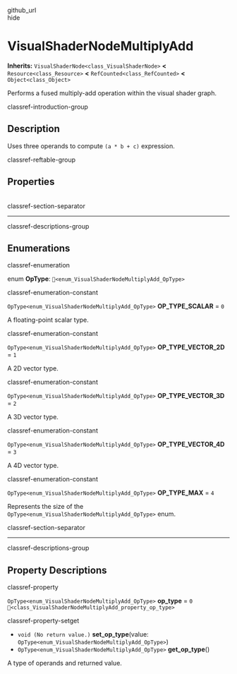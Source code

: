 github\_url  
hide

# VisualShaderNodeMultiplyAdd

**Inherits:** `VisualShaderNode<class_VisualShaderNode>` **&lt;**
`Resource<class_Resource>` **&lt;** `RefCounted<class_RefCounted>`
**&lt;** `Object<class_Object>`

Performs a fused multiply-add operation within the visual shader graph.

classref-introduction-group

## Description

Uses three operands to compute `(a * b + c)` expression.

classref-reftable-group

## Properties

<table>
<tbody>
<tr>
</tr>
</tbody>
</table>

classref-section-separator

------------------------------------------------------------------------

classref-descriptions-group

## Enumerations

classref-enumeration

enum **OpType**: `🔗<enum_VisualShaderNodeMultiplyAdd_OpType>`

classref-enumeration-constant

`OpType<enum_VisualShaderNodeMultiplyAdd_OpType>` **OP\_TYPE\_SCALAR** =
`0`

A floating-point scalar type.

classref-enumeration-constant

`OpType<enum_VisualShaderNodeMultiplyAdd_OpType>`
**OP\_TYPE\_VECTOR\_2D** = `1`

A 2D vector type.

classref-enumeration-constant

`OpType<enum_VisualShaderNodeMultiplyAdd_OpType>`
**OP\_TYPE\_VECTOR\_3D** = `2`

A 3D vector type.

classref-enumeration-constant

`OpType<enum_VisualShaderNodeMultiplyAdd_OpType>`
**OP\_TYPE\_VECTOR\_4D** = `3`

A 4D vector type.

classref-enumeration-constant

`OpType<enum_VisualShaderNodeMultiplyAdd_OpType>` **OP\_TYPE\_MAX** =
`4`

Represents the size of the
`OpType<enum_VisualShaderNodeMultiplyAdd_OpType>` enum.

classref-section-separator

------------------------------------------------------------------------

classref-descriptions-group

## Property Descriptions

classref-property

`OpType<enum_VisualShaderNodeMultiplyAdd_OpType>` **op\_type** = `0`
`🔗<class_VisualShaderNodeMultiplyAdd_property_op_type>`

classref-property-setget

-   `void (No return value.)` **set\_op\_type**(value:
    `OpType<enum_VisualShaderNodeMultiplyAdd_OpType>`)
-   `OpType<enum_VisualShaderNodeMultiplyAdd_OpType>`
    **get\_op\_type**()

A type of operands and returned value.
